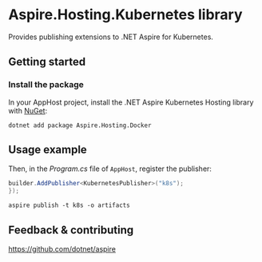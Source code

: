 # Aspire.Hosting.Kubernetes library

Provides publishing extensions to .NET Aspire for Kubernetes.

## Getting started

### Install the package

In your AppHost project, install the .NET Aspire Kubernetes Hosting library with [NuGet](https://www.nuget.org):

```dotnetcli
dotnet add package Aspire.Hosting.Docker
```

## Usage example

Then, in the _Program.cs_ file of `AppHost`, register the publisher:

```csharp
builder.AddPublisher<KubernetesPublisher>("k8s");
});
```

```shell
aspire publish -t k8s -o artifacts
```

## Feedback & contributing

https://github.com/dotnet/aspire
